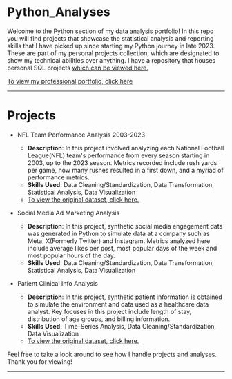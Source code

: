 # Python_Analyses
Welcome to the Python section of my data analysis portfolio! In this repo you will find projects that showcase the statistical analysis and reporting skills that I have picked up since starting my Python journey in late 2023. These are part of my personal projects collection, which are designated to show my technical abilities over anything. I have a repository that houses personal SQL projects [which can be viewed here.](SQL_Projects) 

[To view my professional portfolio, click here](https://amontaywelch.carrd.co/#)

---
# Projects
- NFL Team Performance Analysis 2003-2023
  - **Description**: In this project involved analyzing each National Football League(NFL) team's performance from every season starting in 2003, up to the 2023 season. Metrics recorded include rush yards per game, how many rushes resulted in a first down, and a myriad of performance metrics.
  - **Skills Used**: Data Cleaning/Standardization, Data Transformation, Statistical Analysis, Data Visualization
  - [To view the original dataset, click here.](https://www.kaggle.com/datasets/nickcantalupa/nfl-team-data-2003-2023)

- Social Media Ad Marketing Analysis
  - **Description**: In this project, synthetic social media engagement data was generated in Python to simulate data at a company such as Meta, X(Formerly Twitter) and Instagram. Metrics analyzed here include average likes per post, most popular days of the week and most popular hours of the day.
  - **Skills Used**: Data Cleaning/Standardization, Data Transformation, Statistical Analysis, Data Visualization
 
- Patient Clinical Info Analysis
  - **Description**: In this project, synthetic patient information is obtained to simulate the environment and data used as a healthcare data analyst. Key focuses in this project include length of stay, distribution of age groups, and billing information.
  - **Skills Used**: Time-Series Analysis, Data Cleaning/Standardization, Data Visualization
  - [To view the original dataset, click here.](https://www.kaggle.com/datasets/prasad22/healthcare-dataset)
 
Feel free to take a look around to see how I handle projects and analyses. Thank you for viewing! 

---
